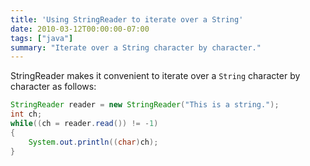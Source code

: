 ```yaml
---
title: 'Using StringReader to iterate over a String'
date: 2010-03-12T00:00:00-07:00
tags: ["java"]
summary: "Iterate over a String character by character."
---
```


StringReader makes it convenient to iterate over a `String` character by character as follows:

```java
StringReader reader = new StringReader("This is a string.");
int ch;
while((ch = reader.read()) != -1)
{
    System.out.println((char)ch);
}
```
